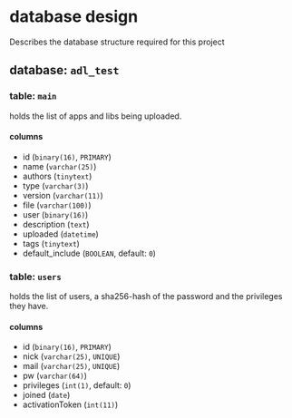 # database design
Describes the database structure required for this project

## database: `adl_test`

### table: `main`
holds the list of apps and libs being uploaded.

#### columns
* id (`binary(16)`, `PRIMARY`)
* name (`varchar(25)`)
* authors (`tinytext`)
* type (`varchar(3)`)
* version (`varchar(11)`)
* file (`varchar(100)`)
* user (`binary(16)`)
* description (`text`)
* uploaded (`datetime`)
* tags (`tinytext`)
* default_include (`BOOLEAN`, default: `0`)

### table: `users`
holds the list of users, a sha256-hash of the password and the privileges they have.

#### columns
* id (`binary(16)`, `PRIMARY`)
* nick (`varchar(25)`, `UNIQUE`)
* mail (`varchar(25)`, `UNIQUE`)
* pw (`varchar(64)`)
* privileges (`int(1)`, default: `0`)
* joined (`date`)
* activationToken (`int(11)`)